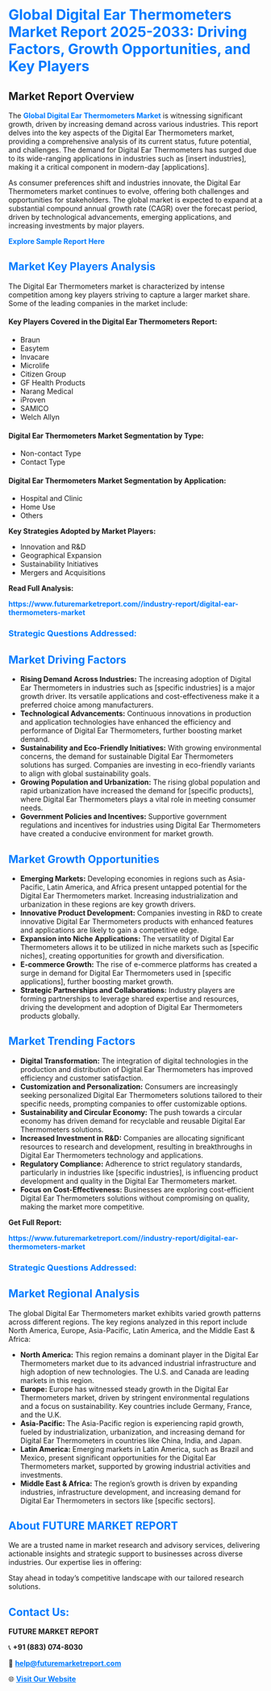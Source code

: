 <h1 style="color: #007BFF;">Global Digital Ear Thermometers Market Report 2025-2033: Driving Factors, Growth Opportunities, and Key Players</h1>

<section id="overview">
<h2>Market Report Overview</h2>
<p>The <a href="https://www.futuremarketreport.com//industry-report/digital-ear-thermometers-market" style="color: #007BFF; text-decoration: none;"><strong>Global Digital Ear Thermometers Market</strong></a> is witnessing significant growth, driven by increasing demand across various industries. This report delves into the key aspects of the Digital Ear Thermometers market, providing a comprehensive analysis of its current status, future potential, and challenges. The demand for Digital Ear Thermometers has surged due to its wide-ranging applications in industries such as [insert industries], making it a critical component in modern-day [applications].</p>
<p>As consumer preferences shift and industries innovate, the Digital Ear Thermometers market continues to evolve, offering both challenges and opportunities for stakeholders. The global market is expected to expand at a substantial compound annual growth rate (CAGR) over the forecast period, driven by technological advancements, emerging applications, and increasing investments by major players.</p>
</section>

<section id="overview">
<p><a href="https://www.futuremarketreport.com//request-sample/reportId=77451" style="color: #007BFF; text-decoration: none;"><strong>Explore Sample Report Here</strong></a></p>
</section>

<section id="key-players">
<h2 style="color: #007BFF;">Market Key Players Analysis</h2>
<p>The Digital Ear Thermometers market is characterized by intense competition among key players striving to capture a larger market share. Some of the leading companies in the market include:</p>
<h4>Key Players Covered in the Digital Ear Thermometers Report:</h4>
<ul><li>Braun</li><li>Easytem</li><li>Invacare</li><li>Microlife</li><li>Citizen Group</li><li>GF Health Products</li><li>Narang Medical</li><li>iProven</li><li>SAMICO</li><li>Welch Allyn</li></ul>
<h4>Digital Ear Thermometers Market Segmentation by Type:</h4>
<ul><li>Non-contact Type</li><li>Contact Type</li></ul>

<h4>Digital Ear Thermometers Market Segmentation by Application:</h4>
<ul><li>Hospital and Clinic</li><li>Home Use</li><li>Others</li></ul>
<p><strong>Key Strategies Adopted by Market Players:</strong></p>
<ul>
<li>Innovation and R&D</li>
<li>Geographical Expansion</li>
<li>Sustainability Initiatives</li>
<li>Mergers and Acquisitions</li>
</ul>
</section>

<section>
<p><strong>Read Full Analysis: </strong></p><a href="https://www.futuremarketreport.com//industry-report/digital-ear-thermometers-market" style="color: #007BFF; text-decoration: none;"><strong>https://www.futuremarketreport.com//industry-report/digital-ear-thermometers-market</strong></a>
<h3 style="color: #007BFF;">Strategic Questions Addressed:</h3>
</section>

<section id="driving-factors">
<h2 style="color: #007BFF;">Market Driving Factors</h2>
<ul>
<li><strong>Rising Demand Across Industries:</strong> The increasing adoption of Digital Ear Thermometers in industries such as [specific industries] is a major growth driver. Its versatile applications and cost-effectiveness make it a preferred choice among manufacturers.</li>
<li><strong>Technological Advancements:</strong> Continuous innovations in production and application technologies have enhanced the efficiency and performance of Digital Ear Thermometers, further boosting market demand.</li>
<li><strong>Sustainability and Eco-Friendly Initiatives:</strong> With growing environmental concerns, the demand for sustainable Digital Ear Thermometers solutions has surged. Companies are investing in eco-friendly variants to align with global sustainability goals.</li>
<li><strong>Growing Population and Urbanization:</strong> The rising global population and rapid urbanization have increased the demand for [specific products], where Digital Ear Thermometers plays a vital role in meeting consumer needs.</li>
<li><strong>Government Policies and Incentives:</strong> Supportive government regulations and incentives for industries using Digital Ear Thermometers have created a conducive environment for market growth.</li>
</ul>
</section>

<section id="growth-opportunities">
<h2 style="color: #007BFF;">Market Growth Opportunities</h2>
<ul>
<li><strong>Emerging Markets:</strong> Developing economies in regions such as Asia-Pacific, Latin America, and Africa present untapped potential for the Digital Ear Thermometers market. Increasing industrialization and urbanization in these regions are key growth drivers.</li>
<li><strong>Innovative Product Development:</strong> Companies investing in R&D to create innovative Digital Ear Thermometers products with enhanced features and applications are likely to gain a competitive edge.</li>
<li><strong>Expansion into Niche Applications:</strong> The versatility of Digital Ear Thermometers allows it to be utilized in niche markets such as [specific niches], creating opportunities for growth and diversification.</li>
<li><strong>E-commerce Growth:</strong> The rise of e-commerce platforms has created a surge in demand for Digital Ear Thermometers used in [specific applications], further boosting market growth.</li>
<li><strong>Strategic Partnerships and Collaborations:</strong> Industry players are forming partnerships to leverage shared expertise and resources, driving the development and adoption of Digital Ear Thermometers products globally.</li>
</ul>
</section>

<section id="trending-factors">
<h2 style="color: #007BFF;">Market Trending Factors</h2>
<ul>
<li><strong>Digital Transformation:</strong> The integration of digital technologies in the production and distribution of Digital Ear Thermometers has improved efficiency and customer satisfaction.</li>
<li><strong>Customization and Personalization:</strong> Consumers are increasingly seeking personalized Digital Ear Thermometers solutions tailored to their specific needs, prompting companies to offer customizable options.</li>
<li><strong>Sustainability and Circular Economy:</strong> The push towards a circular economy has driven demand for recyclable and reusable Digital Ear Thermometers solutions.</li>
<li><strong>Increased Investment in R&D:</strong> Companies are allocating significant resources to research and development, resulting in breakthroughs in Digital Ear Thermometers technology and applications.</li>
<li><strong>Regulatory Compliance:</strong> Adherence to strict regulatory standards, particularly in industries like [specific industries], is influencing product development and quality in the Digital Ear Thermometers market.</li>
<li><strong>Focus on Cost-Effectiveness:</strong> Businesses are exploring cost-efficient Digital Ear Thermometers solutions without compromising on quality, making the market more competitive.</li>
</ul>
</section>

<section>
<p><strong>Get Full Report: </strong></p><a href="https://www.futuremarketreport.com//industry-report/digital-ear-thermometers-market" style="color: #007BFF; text-decoration: none;"><strong>https://www.futuremarketreport.com//industry-report/digital-ear-thermometers-market</strong></a>
<h3 style="color: #007BFF;">Strategic Questions Addressed:</h3>
</section>


<section id="regional-analysis">
<h2 style="color: #007BFF;">Market Regional Analysis</h2>
<p>The global Digital Ear Thermometers market exhibits varied growth patterns across different regions. The key regions analyzed in this report include North America, Europe, Asia-Pacific, Latin America, and the Middle East & Africa:</p>
<ul>
<li><strong>North America:</strong> This region remains a dominant player in the Digital Ear Thermometers market due to its advanced industrial infrastructure and high adoption of new technologies. The U.S. and Canada are leading markets in this region.</li>
<li><strong>Europe:</strong> Europe has witnessed steady growth in the Digital Ear Thermometers market, driven by stringent environmental regulations and a focus on sustainability. Key countries include Germany, France, and the U.K.</li>
<li><strong>Asia-Pacific:</strong> The Asia-Pacific region is experiencing rapid growth, fueled by industrialization, urbanization, and increasing demand for Digital Ear Thermometers in countries like China, India, and Japan.</li>
<li><strong>Latin America:</strong> Emerging markets in Latin America, such as Brazil and Mexico, present significant opportunities for the Digital Ear Thermometers market, supported by growing industrial activities and investments.</li>
<li><strong>Middle East & Africa:</strong> The region’s growth is driven by expanding industries, infrastructure development, and increasing demand for Digital Ear Thermometers in sectors like [specific sectors].</li>
</ul>
</section>

<footer>
<h2 style="color: #007BFF;">About FUTURE MARKET REPORT</h2>
<p>We are a trusted name in market research and advisory services, delivering actionable insights and strategic support to businesses across diverse industries. Our expertise lies in offering:</p>

<p>Stay ahead in today’s competitive landscape with our tailored research solutions.</p>

<h2 style="color: #007BFF;">Contact Us:</h2>
<p><strong>FUTURE MARKET REPORT</strong></p>
<p>📞 <strong>+91 (883) 074-8030</strong></p>
<p>📧 <strong><a href="mailto:help@futuremarketreport.com" style="color: #007BFF;">help@futuremarketreport.com</a></strong></p>
<p>🌐 <strong><a href="https://www.futuremarketreport.com/" style="color: #007BFF;">Visit Our Website</a></strong></p>
</footer>